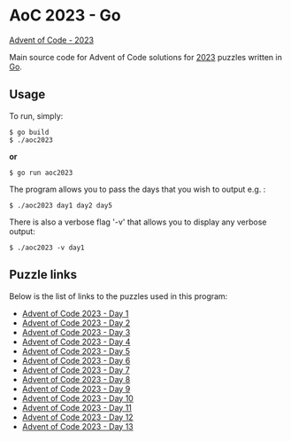 # AoC 2023 - Go

[Advent of Code - 2023](https://adventofcode.com/2023)

Main source code for Advent of Code solutions for [2023](https://adventofcode.com/2023) puzzles written in [Go](https://golang.org/).

## Usage
To run, simply:
```
$ go build
$ ./aoc2023
```
**or**

```
$ go run aoc2023
```

The program allows you to pass the days that you wish to output e.g. :
```
$ ./aoc2023 day1 day2 day5
```

There is also a verbose flag '-v' that allows you to display any verbose output:
```
$ ./aoc2023 -v day1
```

## Puzzle links

Below is the list of links to the puzzles used in this program:
* [Advent of Code 2023 - Day 1](https://adventofcode.com/2023/day/1)
* [Advent of Code 2023 - Day 2](https://adventofcode.com/2023/day/2)
* [Advent of Code 2023 - Day 3](https://adventofcode.com/2023/day/3)
* [Advent of Code 2023 - Day 4](https://adventofcode.com/2023/day/4)
* [Advent of Code 2023 - Day 5](https://adventofcode.com/2023/day/5)
* [Advent of Code 2023 - Day 6](https://adventofcode.com/2023/day/6)
* [Advent of Code 2023 - Day 7](https://adventofcode.com/2023/day/7)
* [Advent of Code 2023 - Day 8](https://adventofcode.com/2023/day/8)
* [Advent of Code 2023 - Day 9](https://adventofcode.com/2023/day/9)
* [Advent of Code 2023 - Day 10](https://adventofcode.com/2023/day/10)
* [Advent of Code 2023 - Day 11](https://adventofcode.com/2023/day/11)
* [Advent of Code 2023 - Day 12](https://adventofcode.com/2023/day/12)
* [Advent of Code 2023 - Day 13](https://adventofcode.com/2023/day/13)